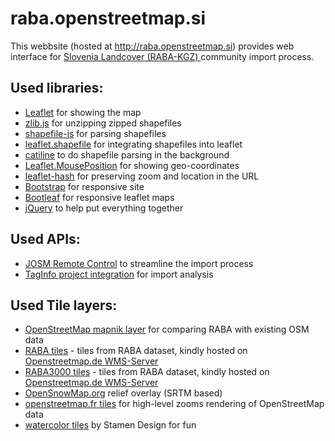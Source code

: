 # raba.openstreetmap.si
This webbsite (hosted at http://raba.openstreetmap.si) provides web interface for [Slovenia Landcover (RABA-KGZ) ](https://wiki.openstreetmap.org/wiki/Slovenia_Landcover_Import_-_RABA-KGZ) community import process.

Used libraries:
---
* [Leaflet](https://github.com/Leaflet/Leaflet) for showing the map
* [zlib.js](https://github.com/imaya/zlib.js) for unzipping zipped shapefiles
* [shapefile-js](https://github.com/calvinmetcalf/shapefile-js) for parsing shapefiles
* [leaflet.shapefile](https://github.com/calvinmetcalf/leaflet.shapefile) for integrating shapefiles into leaflet
* [catiline](https://github.com/calvinmetcalf/catiline) to do shapefile parsing in the background
* [Leaflet.MousePosition](https://github.com/ardhi/Leaflet.MousePosition) for showing geo-coordinates
* [leaflet-hash](https://github.com/mlevans/leaflet-hash) for preserving zoom and location in the URL
* [Bootstrap](https://github.com/twbs/bootstrap) for responsive site
* [Bootleaf](https://github.com/bmcbride/bootleaf) for responsive leaflet maps
* [jQuery](https://github.com/jquery/jquery) to help put everything together

Used APIs:
---
* [JOSM Remote Control](http://wiki.openstreetmap.org/wiki/JOSM/Plugins/RemoteControl) to streamline the import process
* [TagInfo project integration](https://wiki.openstreetmap.org/wiki/Taginfo/Projects) for import analysis

Used Tile layers:
---
* [OpenStreetMap mapnik layer](http://osm.org/) for comparing RABA with existing OSM data
* [RABA tiles](http://wms.openstreetmap.de/slippymap/RABA) - tiles from RABA dataset, kindly hosted on [Openstreetmap.de WMS-Server](http://wms.openstreetmap.de)
* [RABA3000 tiles](http://wms.openstreetmap.de/slippymap/RABA3000) - tiles from RABA dataset, kindly hosted on [Openstreetmap.de WMS-Server](http://wms.openstreetmap.de)
* [OpenSnowMap.org](http://opensnowmap.org/) relief overlay (SRTM based)
* [openstreetmap.fr tiles](http://openstreetmap.fr/) for high-level zooms rendering of OpenStreetMap data
* [watercolor tiles](http://maps.stamen.com/watercolor/) by Stamen Design for fun
